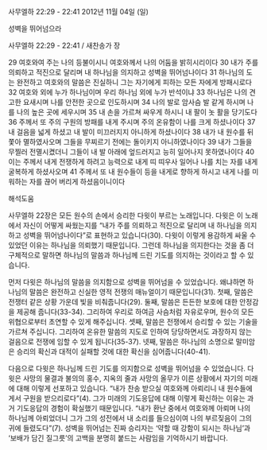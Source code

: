사무엘하 22:29 - 22:41 
2012년 11월 04일 (일)

성벽을 뛰어넘으라



사무엘하 22:29 - 22:41 / 새찬송가  장


29 여호와여 주는 나의 등불이시니 여호와께서 나의 어둠을 밝히시리이다 30 내가 주를 의뢰하고 적진으로 달리며 내 하나님을 의지하고 성벽을 뛰어넘나이다 31 하나님의 도는 완전하고 여호와의 말씀은 진실하니 그는 자기에게 피하는 모든 자에게 방패시로다 32 여호와 외에 누가 하나님이며 우리 하나님 외에 누가 반석이냐 33 하나님은 나의 견고한 요새시며 나를 안전한 곳으로 인도하시며 34 나의 발로 암사슴 발 같게 하시며 나를 나의 높은 곳에 세우시며 35 내 손을 가르쳐 싸우게 하시니 내 팔이 놋 활을 당기도다 36 주께서 또 주의 구원의 방패를 내게 주시며 주의 온유함이 나를 크게 하셨나이다 37 내 걸음을 넓게 하셨고 내 발이 미끄러지지 아니하게 하셨나이다 38 내가 내 원수를 뒤쫓아 멸하였사오며 그들을 무찌르기 전에는 돌이키지 아니하였나이다 39 내가 그들을 무찔러 전멸시켰더니 그들이 내 발 아래에 엎드러지고 능히 일어나지 못하였나이다 40 이는 주께서 내게 전쟁하게 하려고 능력으로 내게 띠 띠우사 일어나 나를 치는 자를 내게 굴복하게 하셨사오며 41 주께서 또 내 원수들이 등을 내게로 향하게 하시고 내게 나를 미워하는 자를 끊어 버리게 하셨음이니이다

해석도움





사무엘하 22장은 모든 원수의 손에서 승리한 다윗이 부르는 노래입니다. 다윗은 이 노래에서 자신이 어떻게 싸웠는지를 “내가 주를 의뢰하고 적진으로 달리며 내 하나님을 의지하고 성벽을 뛰어넘나이다”로 표현하고 있습니다(30). 다윗이 이렇게 용감하게 싸울 수 있었던 이유는 하나님을 의뢰했기 때문입니다. 그런데 하나님을 의지한다는 것을 좀 더 구체적으로 말하면 하나님의 말씀과 하나님께 드린 기도를 의지하는 것이라고 할 수 있습니다. 

먼저 다윗은 하나님의 말씀을 의지함으로 성벽을 뛰어넘을 수 있었습니다. 왜냐하면 하나님의 말씀은 완전하고 신실한 영적 전쟁의 매뉴얼이기 때문입니다(31). 
첫째, 말씀은 전쟁터 같은 상황 가운데 빛을 비춰줍니다(29). 
둘째, 말씀은 든든한 보호에 대한 안정감을 제공해 줍니다(33-34). 그리하여 우리로 하여금 사슴처럼 자유로우며, 원수의 모든 위협으로부터 초연할 수 있게 해주십니다.
셋째, 말씀은 전쟁에서 승리할 수 있는 기술을 가르쳐 주십니다. 그리하여 온유한 말씀의 지도로 인하여 당당하면서도 과장하지 않는 걸음으로 전쟁에 임할 수 있게 됩니다(35-37).
넷째, 말씀은 하나님의 소명으로 말미암은 승리의 확신과 대적이 실패할 것에 대한 확신을 심어줍니다(40-41). 

다음으로 다윗은 하나님께 드린 기도를 의지함으로 성벽을 뛰어넘을 수 있었습니다. 다윗은 사망의 물결과 불의의 홍수, 지옥의 줄과 사망의 올무가 이른 상황에서 자기의 미래에 대해 이렇게 선포하고 있습니다. “내가 찬송 받으실 여호와께 아뢰리니 내 원수들에게서 구원을 받으리로다”(4). 그가 미래의 기도응답에 대해 이렇게 확신하는 이유는 과거 기도응답의 경험이 확실했기 때문입니다. “내가 환난 중에서 여호와께 아뢰며 나의 하나님께 아뢰었더니 그가 그의 성전에서 내 소리를 들으심이여 나의 부르짖음이 그의 귀에 들렸도다”(7). 성벽을 뛰어넘는 진짜 승리자는 ‘약할 때 강함이 되시는 하나님’과 ‘보배가 담긴 질그릇’의 고백을 분명히 붙드는 사람임을 기억하시기 바랍니다.